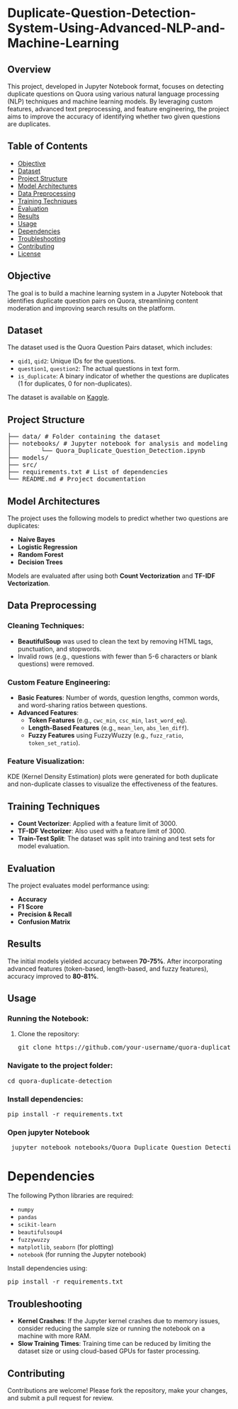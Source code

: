 # Duplicate-Question-Detection-System-Using-Advanced-NLP-and-Machine-Learning

## Overview
This project, developed in Jupyter Notebook format, focuses on detecting duplicate questions on Quora using various natural language processing (NLP) techniques and machine learning models. By leveraging custom features, advanced text preprocessing, and feature engineering, the project aims to improve the accuracy of identifying whether two given questions are duplicates.

## Table of Contents
- [Objective](#objective)
- [Dataset](#dataset)
- [Project Structure](#project-structure)
- [Model Architectures](#model-architectures)
- [Data Preprocessing](#data-preprocessing)
- [Training Techniques](#training-techniques)
- [Evaluation](#evaluation)
- [Results](#results)
- [Usage](#usage)
- [Dependencies](#dependencies)
- [Troubleshooting](#troubleshooting)
- [Contributing](#contributing)
- [License](#license)

## Objective
The goal is to build a machine learning system in a Jupyter Notebook that identifies duplicate question pairs on Quora, streamlining content moderation and improving search results on the platform.

## Dataset
The dataset used is the Quora Question Pairs dataset, which includes:
- `qid1`, `qid2`: Unique IDs for the questions.
- `question1`, `question2`: The actual questions in text form.
- `is_duplicate`: A binary indicator of whether the questions are duplicates (1 for duplicates, 0 for non-duplicates).

The dataset is available on [Kaggle](https://www.kaggle.com/c/quora-question-pairs/data).

## Project Structure
<pre>
├── data/ # Folder containing the dataset 
├── notebooks/ # Jupyter notebook for analysis and modeling
│        └── Quora_Duplicate_Question_Detection.ipynb 
├── models/ 
├── src/
├── requirements.txt # List of dependencies 
└── README.md # Project documentation
</pre>

## Model Architectures
The project uses the following models to predict whether two questions are duplicates:
- **Naive Bayes**
- **Logistic Regression**
- **Random Forest**
- **Decision Trees**

Models are evaluated after using both **Count Vectorization** and **TF-IDF Vectorization**.

## Data Preprocessing
### Cleaning Techniques:
- **BeautifulSoup** was used to clean the text by removing HTML tags, punctuation, and stopwords.
- Invalid rows (e.g., questions with fewer than 5-6 characters or blank questions) were removed.

### Custom Feature Engineering:
- **Basic Features**: Number of words, question lengths, common words, and word-sharing ratios between questions.
- **Advanced Features**:
  - **Token Features** (e.g., `cwc_min`, `csc_min`, `last_word_eq`).
  - **Length-Based Features** (e.g., `mean_len`, `abs_len_diff`).
  - **Fuzzy Features** using FuzzyWuzzy (e.g., `fuzz_ratio`, `token_set_ratio`).

### Feature Visualization:
KDE (Kernel Density Estimation) plots were generated for both duplicate and non-duplicate classes to visualize the effectiveness of the features.

## Training Techniques
- **Count Vectorizer**: Applied with a feature limit of 3000.
- **TF-IDF Vectorizer**: Also used with a feature limit of 3000.
- **Train-Test Split**: The dataset was split into training and test sets for model evaluation.

## Evaluation
The project evaluates model performance using:
- **Accuracy**
- **F1 Score**
- **Precision & Recall**
- **Confusion Matrix**

## Results
The initial models yielded accuracy between **70-75%**. After incorporating advanced features (token-based, length-based, and fuzzy features), accuracy improved to **80-81%**.

## Usage
### Running the Notebook:
1. Clone the repository:
   <pre>
   git clone https://github.com/your-username/quora-duplicate-detection.git</pre>

### Navigate to the project folder:
<pre>cd quora-duplicate-detection</pre>

### Install dependencies:
<pre>pip install -r requirements.txt</pre> 

### Open jupyter Notebook
<pre> jupyter notebook notebooks/Quora_Duplicate_Question_Detection.ipynb
</pre>

# Dependencies

The following Python libraries are required:

- `numpy`
- `pandas`
- `scikit-learn`
- `beautifulsoup4`
- `fuzzywuzzy`
- `matplotlib`, `seaborn` (for plotting)
- `notebook` (for running the Jupyter notebook)

Install dependencies using:

<pre>
pip install -r requirements.txt</pre>

## Troubleshooting

- **Kernel Crashes**: If the Jupyter kernel crashes due to memory issues, consider reducing the sample size or running the notebook on a machine with more RAM.
- **Slow Training Times**: Training time can be reduced by limiting the dataset size or using cloud-based GPUs for faster processing.

## Contributing

Contributions are welcome! Please fork the repository, make your changes, and submit a pull request for review.

